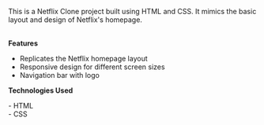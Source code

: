 This is a Netflix Clone project built using HTML and CSS. It mimics the basic layout and design of Netflix's homepage.

<br>
<b>
Features
</b>
<br>

- Replicates the Netflix homepage layout
- Responsive design for different screen sizes
- Navigation bar with logo
  <br>

<b>
Technologies Used
</b>

- HTML
<br>
- CSS
